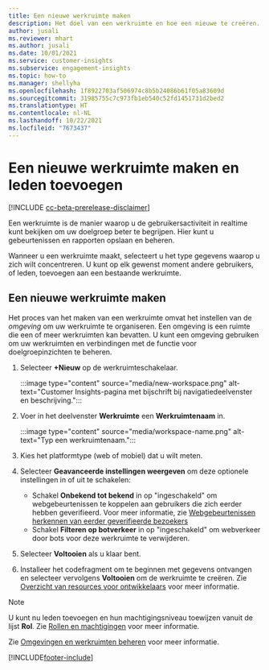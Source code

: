 ```yaml
---
title: Een nieuwe werkruimte maken
description: Het doel van een werkruimte en hoe een nieuwe te creëren.
author: jusali
ms.reviewer: mhart
ms.author: jusali
ms.date: 10/01/2021
ms.service: customer-insights
ms.subservice: engagement-insights
ms.topic: how-to
ms.manager: shellyha
ms.openlocfilehash: 1f8922703af506974c8b5b24086b61f05a83609d
ms.sourcegitcommit: 31985755c7c973fb1eb540c52fd1451731d2bed2
ms.translationtype: HT
ms.contentlocale: nl-NL
ms.lasthandoff: 10/22/2021
ms.locfileid: "7673437"
---
```

# <a name="create-a-new-workspace-and-add-members"></a>Een nieuwe werkruimte maken en leden toevoegen

[!INCLUDE [cc-beta-prerelease-disclaimer](includes/cc-beta-prerelease-disclaimer.md)]

Een werkruimte is de manier waarop u de gebruikersactiviteit in realtime kunt bekijken om uw doelgroep beter te begrijpen. Hier kunt u gebeurtenissen en rapporten opslaan en beheren.

Wanneer u een werkruimte maakt, selecteert u het type gegevens waarop u zich wilt concentreren. U kunt op elk gewenst moment andere gebruikers, of leden, toevoegen aan een bestaande werkruimte. 

## <a name="create-a-new-workspace"></a>Een nieuwe werkruimte maken

Het proces van het maken van een werkruimte omvat het instellen van de *omgeving* om uw werkruimte te organiseren. Een omgeving is een ruimte die een of meer werkruimten kan bevatten. U kunt een omgeving gebruiken om uw werkruimten en verbindingen met de functie voor doelgroepinzichten te beheren.

1. Selecteer **+Nieuw** op de werkruimteschakelaar.

   :::image type="content" source="media/new-workspace.png" alt-text="Customer Insights-pagina met bijschrift bij navigatiedeelvenster en beschrijving.":::

1. Voer in het deelvenster **Werkruimte** een **Werkruimtenaam** in.

   :::image type="content" source="media/workspace-name.png" alt-text="Typ een werkruimtenaam.":::

1. Kies het platformtype (web of mobiel) dat u wilt meten.

1. Selecteer **Geavanceerde instellingen weergeven** om deze optionele instellingen in of uit te schakelen:

   - Schakel **Onbekend tot bekend** in op "ingeschakeld" om webgebeurtenissen te koppelen aan gebruikers die zich eerder hebben geverifieerd. Voor meer informatie, zie [Webgebeurtenissen herkennen van eerder geverifieerde bezoekers](unknown-to-known.md)
   - Schakel **Filteren op botverkeer** in op "ingeschakeld" om webverkeer door bots voor deze werkruimte te verwijderen. 

1. Selecteer **Voltooien** als u klaar bent. 

1. Installeer het codefragment om te beginnen met gegevens ontvangen en selecteer vervolgens **Voltooien** om de werkruimte te creëren. Zie [Overzicht van resources voor ontwikkelaars](developer-resources.md) voor meer informatie.

> [!NOTE]
> U kunt nu leden toevoegen en hun machtigingsniveau toewijzen vanuit de lijst **Rol**. Zie [Rollen en machtigingen](user-roles.md) voor meer informatie. 

Zie [Omgevingen en werkruimten beheren](manage-environments-workspaces.md) voor meer informatie.


[!INCLUDE[footer-include](../includes/footer-banner.md)]
